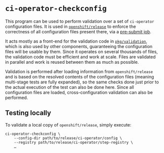 `ci-operator-checkconfig`
=========================

This program can be used to perform validation over a set of `ci-operator`
configuration files.  It is used in [`openshift/release`][openshift_release] to
enforce the correctness of all configuration files present there, via a
[pre-submit job][presubmit_job].

It acts mostly as a front-end for the validation code in
[`pkg/validation`][pkg_validation], which is also used by other components,
guaranteeing the configuration files will be usable by them.  Since it operates
on several thousands of files, the validation code must be efficient and work at
scale.  Files are validated in parallel and work is reused between them as much
as possible.

Validation is performed after loading information from `openshift/release` and
is based on the resolved contents of the configuration files (meaning
multi-stage tests are fully expanded), so the same checks done just prior to the
actual execution of the test can also be done here.  Since all configuration
files are loaded, cross-configuration validation can also be performed.

Testing locally
---------------

To validate a local copy of `openshift/release`, simply execute:

```console
ci-operator-checkconfig \
    --config-dir path/to/release/ci-operator/config \
    --registry path/to/release/ci-operator/step-registry \
    …
```

[openshift_release]: https://github.com/openshift/release.git
[pkg_validation]: https://github.com/openshift/ci-tools/tree/master/pkg/validation
[presubmit_job]: https://prow.ci.openshift.org/job-history/gs/origin-ci-test/pr-logs/directory/pull-ci-openshift-release-master-ci-operator-config
